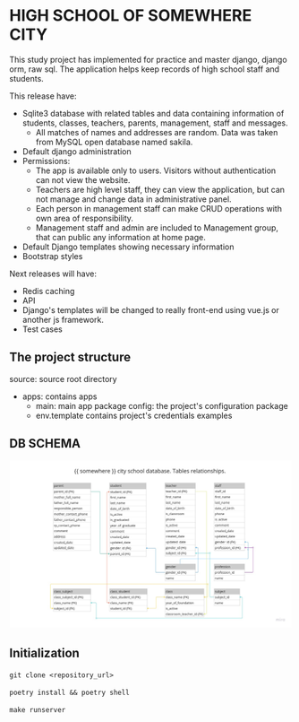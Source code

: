 # HIGH SCHOOL OF SOMEWHERE CITY
This study project has implemented for practice and master django, django orm, raw sql.
The application helps keep records of high school staff and students.

This release have:
- Sqlite3 database with related tables and data containing information of students, classes, teachers, parents, management, staff and messages.
  * All matches of names and addresses are random. Data was taken from MySQL open database named sakila.  
- Default django administration
- Permissions:
  - The app is available only to users. Visitors without authentication can not view the website.
  - Teachers are high level staff, they can view the application, but can not manage and change data in administrative panel.
  - Each person in management staff can make CRUD operations with own area of responsibility.
  - Management staff and admin are included to Management group, that can public any information at home page.
- Default Django templates showing necessary information
- Bootstrap styles


Next releases will have: 
- Redis caching
- API
- Django's templates will be changed to really front-end using vue.js or another js framework. 
- Test cases

## The project structure
source: source root directory
  - apps: contains apps
    - main: main app package
  config: the project's configuration package
    - env.template contains project's credentials examples

## DB SCHEMA

![schema](stuff/school_main_schema_003.jpg)
## Initialization
```git clone <repository_url>```

```poetry install && poetry shell```

```make runserver```
